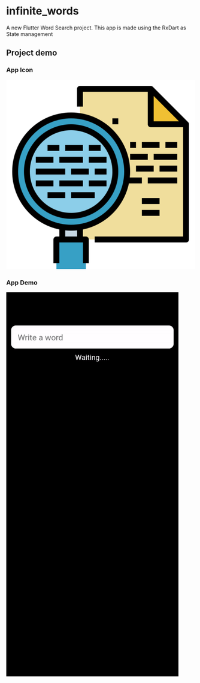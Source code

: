 # infinite_words

A new Flutter Word Search project.
This app is made using the RxDart as State management

## Project demo

### App Icon

![icon](demo/playstore.png)

### App Demo

![video](demo/wordSearch.gif)
